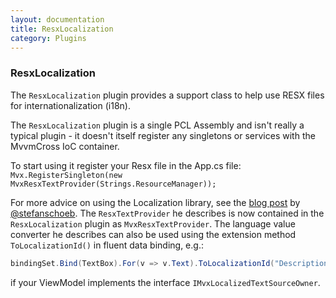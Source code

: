 ```yaml
---
layout: documentation
title: ResxLocalization
category: Plugins
---
```

### ResxLocalization

The `ResxLocalization` plugin provides a support class to help use RESX files for internationalization (i18n).

The `ResxLocalization` plugin is a single PCL Assembly and isn't really a typical plugin - it doesn't itself register any singletons or services with the MvvmCross IoC container.

To start using it register your Resx file in the App.cs file:
`Mvx.RegisterSingleton(new MvxResxTextProvider(Strings.ResourceManager));`

For more advice on using the Localization library, see the [blog post](http://opendix.blogspot.ch/2013/05/using-resx-files-for-localization-in.html) by [@stefanschoeb](https://twitter.com/stefanschoeb). The `ResxTextProvider` he describes is now contained in the `ResxLocalization` plugin as `MvxResxTextProvider`. The language value converter he describes can also be used using the extension method `ToLocalizationId()` in fluent data binding, e.g.:

```c#
bindingSet.Bind(TextBox).For(v => v.Text).ToLocalizationId("Description");
```

if your ViewModel implements the interface `IMvxLocalizedTextSourceOwner`.

